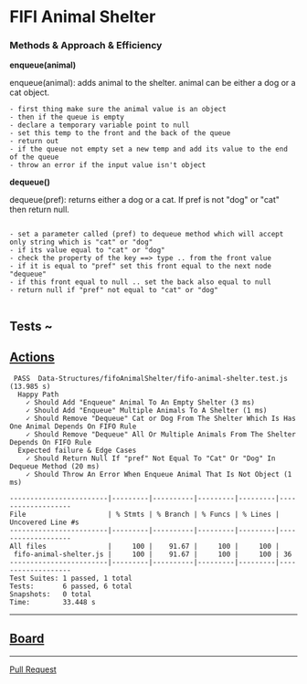 # FIFI Animal Shelter

### Methods & Approach & Efficiency 

**enqueue(animal)**

 enqueue(animal): adds animal to the shelter. animal can be either a dog or a cat object.

```
- first thing make sure the animal value is an object
- then if the queue is empty
- declare a temporary variable point to null
- set this temp to the front and the back of the queue
- return out
- if the queue not empty set a new temp and add its value to the end of the queue
- throw an error if the input value isn't object

```

**dequeue()**

dequeue(pref): returns either a dog or a cat. If pref is not "dog" or "cat" then return null.
```

- set a parameter called (pref) to dequeue method which will accept only string which is "cat" or "dog"
- if its value equal to "cat" or "dog"
- check the property of the key ==> type .. from the front value
- if it is equal to "pref" set this front equal to the next node "dequeue"
- if this front equal to null .. set the back also equal to null
- return null if "pref" not equal to "cat" or "dog"


```

## Tests ~

## [Actions](https://github.com/wafaankoush99/data-structures-and-algorithms/actions)

```
 PASS  Data-Structures/fifoAnimalShelter/fifo-animal-shelter.test.js (13.985 s)
  Happy Path
    ✓ Should Add "Enqueue" Animal To An Empty Shelter (3 ms)
    ✓ Should Add "Enqueue" Multiple Animals To A Shelter (1 ms)
    ✓ Should Remove "Dequeue" Cat or Dog From The Shelter Which Is Has One Animal Depends On FIFO Rule
    ✓ Should Remove "Dequeue" All Or Multiple Animals From The Shelter Depends On FIFO Rule
  Expected failure & Edge Cases
    ✓ Should Return Null If "pref" Not Equal To "Cat" Or "Dog" In Dequeue Method (20 ms)
    ✓ Should Throw An Error When Enqueue Animal That Is Not Object (1 ms)

------------------------|---------|----------|---------|---------|-------------------
File                    | % Stmts | % Branch | % Funcs | % Lines | Uncovered Line #s
------------------------|---------|----------|---------|---------|-------------------
All files               |     100 |    91.67 |     100 |     100 |
 fifo-animal-shelter.js |     100 |    91.67 |     100 |     100 | 36
------------------------|---------|----------|---------|---------|-------------------
Test Suites: 1 passed, 1 total
Tests:       6 passed, 6 total
Snapshots:   0 total
Time:        33.448 s

```

***


## [Board](https://miro.com/welcomeonboard/wpnB93qcd6LRIBGRweEStGoJYXJdZHhB0ppkvcK3phi54s2HonvHONa9VmJMS9yt)




***

[Pull Request](https://github.com/wafaankoush99/data-structures-and-algorithms/pull/51)



